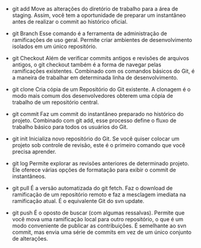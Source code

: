 - git add
  Move as alterações do diretório de trabalho para a área de staging. Assim, você tem a oportunidade de preparar um instantâneo antes de realizar o commit ao histórico oficial.

- git Branch
  Esse comando é a ferramenta de administração de ramificações de uso geral. Permite criar ambientes de desenvolvimento isolados em um único repositório.

- git Checkout
  Além de verificar commits antigos e revisões de arquivos antigos, o git checkout também é a forma de navegar pelas ramificações existentes. Combinado com os comandos básicos do Git, é a maneira de trabalhar em determinada linha de desenvolvimento.

- git clone
  Cria cópia de um Repositório do Git existente. A clonagem é o modo mais comum dos desenvolvedores obterem uma cópia de trabalho de um repositório central.

- git commit
  Faz um commit do instantâneo preparado no histórico do projeto. Combinado com git add, esse processo define o fluxo de trabalho básico para todos os usuários do Git.

- git init
  Inicializa novo repositório do Git. Se você quiser colocar um projeto sob controle de revisão, este é o primeiro comando que você precisa aprender.

- git log
  Permite explorar as revisões anteriores de determinado projeto. Ele oferece várias opções de formatação para exibir o commit de instantâneos.

- git pull
  É a versão automatizada do git fetch. Faz o download de ramificação de um repositório remoto e faz a mesclagem imediata na ramificação atual. É o equivalente Git do svn update.

- git push
  É o oposto de buscar (com algumas ressalvas). Permite que você mova uma ramificação local para outro repositório, o que é um modo conveniente de publicar as contribuições. É semelhante ao svn commit, mas envia uma série de commits em vez de um único conjunto de alterações.
  